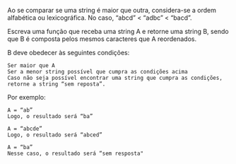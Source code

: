 Ao se comparar se uma string é maior que outra, considera-se a ordem alfabética ou lexicográfica. No caso, “abcd” < “adbc” < “bacd”.

Escreva uma função que receba uma string A e retorne uma string B, sendo que B é composta pelos mesmos caracteres que A reordenados.

B deve obedecer às seguintes condições:

    Ser maior que A
    Ser a menor string possível que cumpra as condições acima
    Caso não seja possível encontrar uma string que cumpra as condições, retorne a string “sem reposta”.

Por exemplo:

    A = “ab”
    Logo, o resultado será “ba”

    A = “abcde”
    Logo, o resultado será “abced”

    A = “ba”
    Nesse caso, o resultado será “sem resposta"
